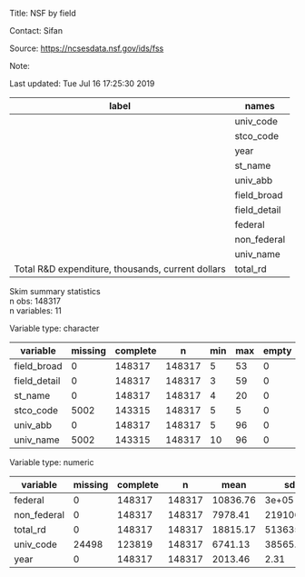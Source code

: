 
Title:  NSF by field 

Contact:  Sifan 

Source:  https://ncsesdata.nsf.gov/ids/fss 

Note:   

Last updated:  Tue Jul 16 17:25:30 2019 



|                       label                       |    names     |
|---------------------------------------------------|--------------|
|                                                   |  univ_code   |
|                                                   |  stco_code   |
|                                                   |     year     |
|                                                   |   st_name    |
|                                                   |   univ_abb   |
|                                                   | field_broad  |
|                                                   | field_detail |
|                                                   |   federal    |
|                                                   | non_federal  |
|                                                   |  univ_name   |
| Total R&D expenditure, thousands, current dollars |   total_rd   |


Skim summary statistics  
 n obs: 148317    
 n variables: 11    

Variable type: character

|   variable   | missing | complete |   n    | min | max | empty | n_unique |
|--------------|---------|----------|--------|-----|-----|-------|----------|
| field_broad  |    0    |  148317  | 148317 |  5  | 53  |   0   |    11    |
| field_detail |    0    |  148317  | 148317 |  3  | 59  |   0   |    41    |
|   st_name    |    0    |  148317  | 148317 |  4  | 20  |   0   |    56    |
|  stco_code   |  5002   |  143315  | 148317 |  5  |  5  |   0   |   513    |
|   univ_abb   |    0    |  148317  | 148317 |  5  | 96  |   0   |   963    |
|  univ_name   |  5002   |  143315  | 148317 | 10  | 96  |   0   |   722    |

Variable type: numeric

|  variable   | missing | complete |   n    |   mean   |    sd     |  p0  | p25  | p50  | p75  |  p100   |
|-------------|---------|----------|--------|----------|-----------|------|------|------|------|---------|
|   federal   |    0    |  148317  | 148317 | 10836.76 |   3e+05   |  0   |  8   | 213  | 1700 | 4.1e+07 |
| non_federal |    0    |  148317  | 148317 | 7978.41  | 219106.21 |  0   |  23  | 202  | 1434 | 3.5e+07 |
|  total_rd   |    0    |  148317  | 148317 | 18815.17 | 513635.6  |  1   |  83  | 543  | 3496 | 7.5e+07 |
|  univ_code  |  24498  |  123819  | 148317 | 6741.13  | 38565.73  | 1002 | 1840 | 2689 | 3652 | 666602  |
|    year     |    0    |  148317  | 148317 | 2013.46  |   2.31    | 2010 | 2011 | 2013 | 2016 |  2017   |

